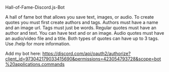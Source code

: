 Hall-of-Fame-Discord.js-Bot

A hall of fame bot that allows you save text, images, or audio. To create quotes you must first create authors and tags. Authors must have a name and an image url. Tags must just be words. Regular quotes must have an author and text. You can have text and or an image. Audio quotes must have an audio/video file and a title. Both types of quotes can have up to 3 tags. Use /help for more information.

Add my bot here: https://discord.com/api/oauth2/authorize?client_id=973042179033415690&permissions=423054793728&scope=bot%20applications.commands
